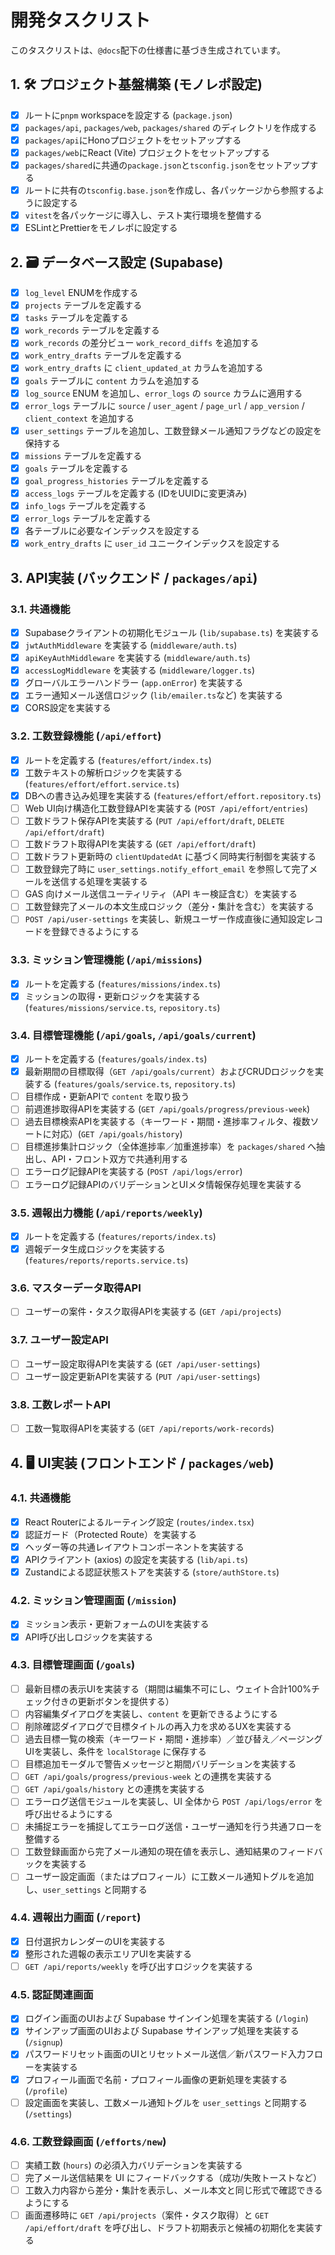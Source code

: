 # 開発タスクリスト

このタスクリストは、`@docs`配下の仕様書に基づき生成されています。

## 1. 🛠️ プロジェクト基盤構築 (モノレポ設定)

- [x] ルートに`pnpm` workspaceを設定する (`package.json`)
- [x] `packages/api`, `packages/web`, `packages/shared` のディレクトリを作成する
- [x] `packages/api`にHonoプロジェクトをセットアップする
- [x] `packages/web`にReact (Vite) プロジェクトをセットアップする
- [x] `packages/shared`に共通の`package.json`と`tsconfig.json`をセットアップする
- [x] ルートに共有の`tsconfig.base.json`を作成し、各パッケージから参照するように設定する
- [x] `vitest`を各パッケージに導入し、テスト実行環境を整備する
- [x] ESLintとPrettierをモノレポに設定する

## 2. 🗃️ データベース設定 (Supabase)

- [x] `log_level` ENUMを作成する
- [x] `projects` テーブルを定義する
- [x] `tasks` テーブルを定義する
- [x] `work_records` テーブルを定義する
- [x] `work_records` の差分ビュー `work_record_diffs` を追加する
- [x] `work_entry_drafts` テーブルを定義する
- [x] `work_entry_drafts` に `client_updated_at` カラムを追加する
- [x] `goals` テーブルに `content` カラムを追加する
- [x] `log_source` ENUM を追加し、`error_logs` の `source` カラムに適用する
- [x] `error_logs` テーブルに `source` / `user_agent` / `page_url` / `app_version` / `client_context` を追加する
- [x] `user_settings` テーブルを追加し、工数登録メール通知フラグなどの設定を保持する
- [x] `missions` テーブルを定義する
- [x] `goals` テーブルを定義する
- [x] `goal_progress_histories` テーブルを定義する
- [x] `access_logs` テーブルを定義する (IDをUUIDに変更済み)
- [x] `info_logs` テーブルを定義する
- [x] `error_logs` テーブルを定義する
- [x] 各テーブルに必要なインデックスを設定する
- [x] `work_entry_drafts` に `user_id` ユニークインデックスを設定する

## 3.  API実装 (バックエンド / `packages/api`)

### 3.1. 共通機能
- [x] Supabaseクライアントの初期化モジュール (`lib/supabase.ts`) を実装する
- [x] `jwtAuthMiddleware` を実装する (`middleware/auth.ts`)
- [x] `apiKeyAuthMiddleware` を実装する (`middleware/auth.ts`)
- [x] `accessLogMiddleware` を実装する (`middleware/logger.ts`)
- [x] グローバルエラーハンドラー (`app.onError`) を実装する
- [x] エラー通知メール送信ロジック (`lib/emailer.ts`など) を実装する
- [x] CORS設定を実装する

### 3.2. 工数登録機能 (`/api/effort`)
- [x] ルートを定義する (`features/effort/index.ts`)
- [x] 工数テキストの解析ロジックを実装する (`features/effort/effort.service.ts`)
- [x] DBへの書き込み処理を実装する (`features/effort/effort.repository.ts`)
- [ ] Web UI向け構造化工数登録APIを実装する (`POST /api/effort/entries`)
- [ ] 工数ドラフト保存APIを実装する (`PUT /api/effort/draft`, `DELETE /api/effort/draft`)
- [ ] 工数ドラフト取得APIを実装する (`GET /api/effort/draft`)
- [ ] 工数ドラフト更新時の `clientUpdatedAt` に基づく同時実行制御を実装する
- [ ] 工数登録完了時に `user_settings.notify_effort_email` を参照して完了メールを送信する処理を実装する
- [ ] GAS 向けメール送信ユーティリティ（API キー検証含む）を実装する
- [ ] 工数登録完了メールの本文生成ロジック（差分・集計を含む）を実装する
- [ ] `POST /api/user-settings` を実装し、新規ユーザー作成直後に通知設定レコードを登録できるようにする

### 3.3. ミッション管理機能 (`/api/missions`)
- [x] ルートを定義する (`features/missions/index.ts`)
- [x] ミッションの取得・更新ロジックを実装する (`features/missions/service.ts`, `repository.ts`)

### 3.4. 目標管理機能 (`/api/goals`, `/api/goals/current`)
- [x] ルートを定義する (`features/goals/index.ts`)
- [x] 最新期間の目標取得（`GET /api/goals/current`）およびCRUDロジックを実装する (`features/goals/service.ts`, `repository.ts`)
- [ ] 目標作成・更新APIで `content` を取り扱う
- [ ] 前週進捗取得APIを実装する (`GET /api/goals/progress/previous-week`)
- [ ] 過去目標検索APIを実装する（キーワード・期間・進捗率フィルタ、複数ソートに対応）(`GET /api/goals/history`)
- [ ] 目標進捗集計ロジック（全体進捗率／加重進捗率）を `packages/shared` へ抽出し、API・フロント双方で共通利用する
- [ ] エラーログ記録APIを実装する (`POST /api/logs/error`)
- [ ] エラーログ記録APIのバリデーションとUIメタ情報保存処理を実装する

### 3.5. 週報出力機能 (`/api/reports/weekly`)
- [x] ルートを定義する (`features/reports/index.ts`)
- [x] 週報データ生成ロジックを実装する (`features/reports/reports.service.ts`)

### 3.6. マスターデータ取得API
- [ ] ユーザーの案件・タスク取得APIを実装する (`GET /api/projects`)

### 3.7. ユーザー設定API
- [ ] ユーザー設定取得APIを実装する (`GET /api/user-settings`)
- [ ] ユーザー設定更新APIを実装する (`PUT /api/user-settings`)

### 3.8. 工数レポートAPI
- [ ] 工数一覧取得APIを実装する (`GET /api/reports/work-records`)

## 4. 🖥️ UI実装 (フロントエンド / `packages/web`)

### 4.1. 共通機能
- [x] React Routerによるルーティング設定 (`routes/index.tsx`)
- [x] 認証ガード（Protected Route）を実装する
- [x] ヘッダー等の共通レイアウトコンポーネントを実装する
- [x] APIクライアント (axios) の設定を実装する (`lib/api.ts`)
- [x] Zustandによる認証状態ストアを実装する (`store/authStore.ts`)

### 4.2. ミッション管理画面 (`/mission`)
- [x] ミッション表示・更新フォームのUIを実装する
- [x] API呼び出しロジックを実装する

### 4.3. 目標管理画面 (`/goals`)
- [ ] 最新目標の表示UIを実装する（期間は編集不可にし、ウェイト合計100%チェック付きの更新ボタンを提供する）
- [ ] 内容編集ダイアログを実装し、`content` を更新できるようにする
- [ ] 削除確認ダイアログで目標タイトルの再入力を求めるUXを実装する
- [ ] 過去目標一覧の検索（キーワード・期間・進捗率）／並び替え／ページングUIを実装し、条件を `localStorage` に保存する
- [ ] 目標追加モーダルで警告メッセージと期間バリデーションを実装する
- [ ] `GET /api/goals/progress/previous-week` との連携を実装する
- [ ] `GET /api/goals/history` との連携を実装する
- [ ] エラーログ送信モジュールを実装し、UI 全体から `POST /api/logs/error` を呼び出せるようにする
- [ ] 未捕捉エラーを捕捉してエラーログ送信・ユーザー通知を行う共通フローを整備する
- [ ] 工数登録画面から完了メール通知の現在値を表示し、通知結果のフィードバックを実装する
- [ ] ユーザー設定画面（またはプロフィール）に工数メール通知トグルを追加し、`user_settings` と同期する

### 4.4. 週報出力画面 (`/report`)
- [x] 日付選択カレンダーのUIを実装する
- [x] 整形された週報の表示エリアUIを実装する
- [ ] `GET /api/reports/weekly` を呼び出すロジックを実装する

### 4.5. 認証関連画面
- [x] ログイン画面のUIおよび Supabase サインイン処理を実装する (`/login`)
- [x] サインアップ画面のUIおよび Supabase サインアップ処理を実装する (`/signup`)
- [x] パスワードリセット画面のUIとリセットメール送信／新パスワード入力フローを実装する
- [x] プロフィール画面で名前・プロフィール画像の更新処理を実装する (`/profile`)
- [ ] 設定画面を実装し、工数メール通知トグルを `user_settings` と同期する (`/settings`)

### 4.6. 工数登録画面 (`/efforts/new`)
- [ ] 実績工数 (`hours`) の必須入力バリデーションを実装する
- [ ] 完了メール送信結果を UI にフィードバックする（成功/失敗トーストなど）
- [ ] 工数入力内容から差分・集計を表示し、メール本文と同じ形式で確認できるようにする
- [ ] 画面遷移時に `GET /api/projects`（案件・タスク取得）と `GET /api/effort/draft` を呼び出し、ドラフト初期表示と候補の初期化を実装する
